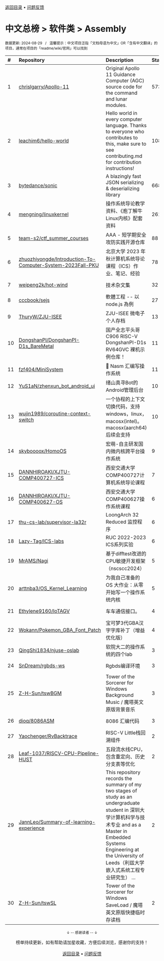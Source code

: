 <a href="https://github.com/GrowingGit/GitHub-Chinese-Top-Charts#github中文排行榜">返回目录</a> • <a href="/content/docs/feedback.md">问题反馈</a>

# 中文总榜 > 软件类 > Assembly
<sub>数据更新: 2024-08-29&nbsp;&nbsp;&nbsp;/&nbsp;&nbsp;&nbsp;温馨提示：中文项目泛指「文档母语为中文」OR「含有中文翻译」的项目，通常在项目的「readme/wiki/官网」可以找到</sub>

|#|Repository|Description|Stars|Updated|
|:-|:-|:-|:-|:-|
|1|[chrislgarry/Apollo-11](https://github.com/chrislgarry/Apollo-11)|Original Apollo 11 Guidance Computer (AGC) source code for the command and lunar modules.|57391|2024-07-11|
|2|[leachim6/hello-world](https://github.com/leachim6/hello-world)|Hello world in every computer language.  Thanks to everyone who contributes to this, make sure to see contributing.md for contribution instructions!|10880|2024-08-20|
|3|[bytedance/sonic](https://github.com/bytedance/sonic)|A blazingly fast JSON serializing & deserializing library|6680|2024-08-28|
|4|[mengning/linuxkernel](https://github.com/mengning/linuxkernel)|操作系统导论教学资料、《庖丁解牛Linux内核》配套资料|261|2024-07-20|
|5|[team-s2/ctf_summer_courses](https://github.com/team-s2/ctf_summer_courses)|AAA - 短学期安全攻防实践开源仓库|88|2024-07-25|
|6|[zhuozhiyongde/Introduction-To-Computer-System-2023Fall-PKU](https://github.com/zhuozhiyongde/Introduction-To-Computer-System-2023Fall-PKU)|北京大学 2023 年秋计算机系统导论课程（ICS）作业、笔记、经验|78|2024-08-24|
|7|[weipeng2k/hot-wind](https://github.com/weipeng2k/hot-wind)|技术杂文集|32|2024-08-27|
|8|[cccbook/sejs](https://github.com/cccbook/sejs)|軟體工程 -- 以 node.js 為例|27|2024-03-25|
|9|[ThuryW/ZJU-ISEE](https://github.com/ThuryW/ZJU-ISEE)|ZJU-ISEE 微电子 个人存档|13|2024-06-12|
|10|[DongshanPI/DongshanPI-D1s_BareMetal](https://github.com/DongshanPI/DongshanPI-D1s_BareMetal)|国产全志平头哥C906 RISC-V DongshanPI-D1s RV64GVC 裸机示例仓库！|11|2024-05-09|
|11|[fzf404/MiniSystem](https://github.com/fzf404/MiniSystem)|💾 Nasm 汇编写操作系统|11|2024-04-24|
|12|[YuS1aN/zhenxun_bot_android_ui](https://github.com/YuS1aN/zhenxun_bot_android_ui)|绪山真寻Bot的Android管理后台|10|2024-08-02|
|13|[wujin1989/coroutine-context-switch](https://github.com/wujin1989/coroutine-context-switch)|一个协程的上下文切换代码，支持windows，linux，macosx(intel)。macosx(aarch64)后续会支持|10|2024-07-18|
|14|[skyboooox/HomoOS](https://github.com/skyboooox/HomoOS)|宏萌-自主研发国内微内核跨平台操作系统|9|2024-06-28|
|15|[DANNHIROAKI/XJTU-COMP400727-ICS](https://github.com/DANNHIROAKI/XJTU-COMP400727-ICS)|西安交通大学COMP400727计算机系统导论课程|7|2024-05-13|
|16|[DANNHIROAKI/XJTU-COMP400627-OS](https://github.com/DANNHIROAKI/XJTU-COMP400627-OS)|西安交通大学COMP400627操作系统课程|6|2024-04-25|
|17|[thu-cs-lab/supervisor-la32r](https://github.com/thu-cs-lab/supervisor-la32r)|LoongArch 32 Reduced 监控程序|6|2024-06-30|
|18|[Lazy-Tag/ICS-labs](https://github.com/Lazy-Tag/ICS-labs)|RUC 2022-2023 ICS系列实验|6|2024-08-02|
|19|[MrAMS/Nagi](https://github.com/MrAMS/Nagi)|基于difftest改进的CPU敏捷开发框架（nscscc2024）|5|2024-08-26|
|20|[arttnba3/OS_Kernel_Learning](https://github.com/arttnba3/OS_Kernel_Learning)|为我自己准备的 OS 大作业：从零开始写一个操作系统内核|5|2024-06-17|
|21|[Ethylene9160/IoTAGV](https://github.com/Ethylene9160/IoTAGV)|车车通信接口。|4|2024-08-19|
|22|[Wokann/Pokemon_GBA_Font_Patch](https://github.com/Wokann/Pokemon_GBA_Font_Patch)|宝可梦3代GBA汉字字库补丁（增益优化版）|4|2024-07-15|
|23|[QingShi1834/njuse-oslab](https://github.com/QingShi1834/njuse-oslab)|软院大二的操作系统的四个lab|3|2024-04-12|
|24|[SnDream/rgbds-ws](https://github.com/SnDream/rgbds-ws)|Rgbds编译环境|3|2024-04-08|
|25|[Z-H-Sun/tswBGM](https://github.com/Z-H-Sun/tswBGM)|Tower of the Sorcerer for Windows Background Music / 魔塔英文原版背景音乐|3|2024-04-01|
|26|[dioq/8086ASM](https://github.com/dioq/8086ASM)|8086 汇编代码|3|2024-03-12|
|27|[Yaochenger/RvBacktrace](https://github.com/Yaochenger/RvBacktrace)|RISC-V Little栈回溯组件|2|2024-08-28|
|28|[Leaf-1037/RISCV-CPU-Pipeline-HUST](https://github.com/Leaf-1037/RISCV-CPU-Pipeline-HUST)|五段流水线CPU，包含重定向、历史分支表等优化|2|2024-04-13|
|29|[JannLeo/Summary-of-learning-experience](https://github.com/JannLeo/Summary-of-learning-experience)|This repository records the summary of my two stages of study as an undergraduate student in 深圳大学计算机科学与技术专业 and as a Master in Embedded Systems Engineering at the University of Leeds（利兹大学嵌入式系统工程专业研究生） ...|2|2024-05-20|
|30|[Z-H-Sun/tswSL](https://github.com/Z-H-Sun/tswSL)|Tower of the Sorcerer for Windows SaveLoad / 魔塔英文原版快捷临时存读档|2|2024-04-01|

<div align="center">
    <p><sub>↓ -- 感谢读者 -- ↓</sub></p>
    榜单持续更新，如有帮助请加星收藏，方便后续浏览，感谢你的支持！
</div>

<br/>

<div align="center"><a href="https://github.com/GrowingGit/GitHub-Chinese-Top-Charts#github中文排行榜">返回目录</a> • <a href="/content/docs/feedback.md">问题反馈</a></div>
